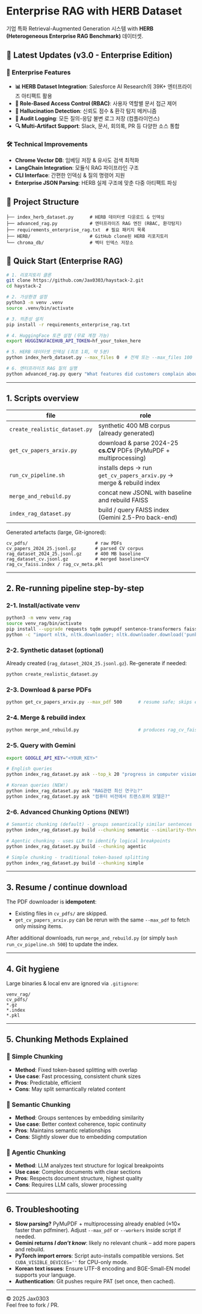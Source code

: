 # Enterprise RAG with HERB Dataset

기업 특화 Retrieval-Augmented Generation 시스템 with **HERB (Heterogeneous Enterprise RAG Benchmark)** 데이터셋.

## 🚀 Latest Updates (v3.0 - Enterprise Edition)
### 🏢 Enterprise Features
- **📊 HERB Dataset Integration**: Salesforce AI Research의 39K+ 엔터프라이즈 아티팩트 활용
- **🔐 Role-Based Access Control (RBAC)**: 사용자 역할별 문서 접근 제어
- **🎯 Hallucination Detection**: 신뢰도 점수 & 환각 탐지 메커니즘
- **📝 Audit Logging**: 모든 질의-응답 불변 로그 저장 (컴플라이언스)
- **🔍 Multi-Artifact Support**: Slack, 문서, 회의록, PR 등 다양한 소스 통합

### 🛠️ Technical Improvements  
- **Chrome Vector DB**: 임베딩 저장 & 유사도 검색 최적화
- **LangChain Integration**: 모듈식 RAG 파이프라인 구조
- **CLI Interface**: 간편한 인덱싱 & 질의 명령어 지원
- **Enterprise JSON Parsing**: HERB 실제 구조에 맞춘 다중 아티팩트 파싱

## 📁 Project Structure
```
├── index_herb_dataset.py      # HERB 데이터셋 다운로드 & 인덱싱
├── advanced_rag.py            # 엔터프라이즈 RAG 엔진 (RBAC, 환각탐지)
├── requirements_enterprise_rag.txt  # 필요 패키지 목록
├── HERB/                      # GitHub clone된 HERB 리포지토리
└── chroma_db/                 # 벡터 인덱스 저장소
```

## 🚀 Quick Start (Enterprise RAG)
```bash
# 1. 리포지토리 클론
git clone https://github.com/Jax0303/haystack-2.git
cd haystack-2

# 2. 가상환경 설정
python3 -m venv .venv
source .venv/bin/activate

# 3. 의존성 설치
pip install -r requirements_enterprise_rag.txt

# 4. HuggingFace 토큰 설정 (무료 계정 가능)
export HUGGINGFACEHUB_API_TOKEN=hf_your_token_here

# 5. HERB 데이터셋 인덱싱 (최초 1회, 약 5분)
python index_herb_dataset.py --max_files 0  # 전체 또는 --max_files 100 (빠른 테스트)

# 6. 엔터프라이즈 RAG 질의 실행
python advanced_rag.py query "What features did customers complain about?" --top_k 6 --roles "*"
```

---
## 1. Scripts overview
| file | role |
|------|------|
| `create_realistic_dataset.py` | synthetic 400 MB corpus (already generated) |
| `get_cv_papers_arxiv.py`      | download & parse 2024-25 **cs.CV** PDFs (PyMuPDF + multiprocessing) |
| `run_cv_pipeline.sh`          | installs deps → run `get_cv_papers_arxiv.py` → merge & rebuild index |
| `merge_and_rebuild.py`        | concat new JSONL with baseline and rebuild FAISS |
| `index_rag_dataset.py`        | build / query FAISS index (Gemini 2.5-Pro back-end) |

Generated artefacts (large, Git-ignored):
```
cv_pdfs/                         # raw PDFs
cv_papers_2024_25.jsonl.gz       # parsed CV corpus
rag_dataset_2024_25.jsonl.gz     # 400 MB baseline
rag_dataset_cv.jsonl.gz          # merged baseline+CV
rag_cv_faiss.index / rag_cv_meta.pkl
```

---
## 2. Re-running pipeline step-by-step
### 2-1. Install/activate venv
```bash
python3 -m venv venv_rag
source venv_rag/bin/activate
pip install --upgrade requests tqdm pymupdf sentence-transformers faiss-cpu google-generativeai nltk
python -c "import nltk, nltk.downloader; nltk.downloader.download('punkt')"
```

### 2-2. Synthetic dataset (optional)
Already created (`rag_dataset_2024_25.jsonl.gz`). Re-generate if needed:
```bash
python create_realistic_dataset.py
```

### 2-3. Download & parse PDFs
```bash
python get_cv_papers_arxiv.py --max_pdf 500      # resume safe; skips existing PDFs
```

### 2-4. Merge & rebuild index
```bash
python merge_and_rebuild.py                      # produces rag_cv_faiss.index
```

### 2-5. Query with Gemini
```bash
export GOOGLE_API_KEY="<YOUR_KEY>"

# English queries
python index_rag_dataset.py ask --top_k 20 "progress in computer vision in 2025?"

# Korean queries (NEW!)
python index_rag_dataset.py ask "RAG관련 최신 연구는?"
python index_rag_dataset.py ask "컴퓨터 비전에서 트랜스포머 모델은?"
```

### 2-6. Advanced Chunking Options (NEW!)
```bash
# Semantic chunking (default) - groups semantically similar sentences
python index_rag_dataset.py build --chunking semantic --similarity-threshold 0.6

# Agentic chunking - uses LLM to identify logical breakpoints  
python index_rag_dataset.py build --chunking agentic

# Simple chunking - traditional token-based splitting
python index_rag_dataset.py build --chunking simple
```

---
## 3. Resume / continue download
The PDF downloader is **idempotent**:
* Existing files in `cv_pdfs/` are skipped.
* `get_cv_papers_arxiv.py` can be rerun with the same `--max_pdf` to fetch only missing items.

After additional downloads, run `merge_and_rebuild.py` (or simply `bash run_cv_pipeline.sh 500`) to update the index.

---
## 4. Git hygiene
Large binaries & local env are ignored via `.gitignore`:
```
venv_rag/
cv_pdfs/
*.gz
*.index
*.pkl
```

---
## 5. Chunking Methods Explained

### 🔧 Simple Chunking
- **Method**: Fixed token-based splitting with overlap
- **Use case**: Fast processing, consistent chunk sizes
- **Pros**: Predictable, efficient
- **Cons**: May split semantically related content

### 🧠 Semantic Chunking  
- **Method**: Groups sentences by embedding similarity
- **Use case**: Better context coherence, topic continuity
- **Pros**: Maintains semantic relationships
- **Cons**: Slightly slower due to embedding computation

### 🤖 Agentic Chunking
- **Method**: LLM analyzes text structure for logical breakpoints
- **Use case**: Complex documents with clear sections
- **Pros**: Respects document structure, highest quality
- **Cons**: Requires LLM calls, slower processing

---
## 6. Troubleshooting
* **Slow parsing?** PyMuPDF + multiprocessing already enabled (≈10× faster than pdfminer). Adjust `--max_pdf` or `--workers` inside script if needed.
* **Gemini returns _I don't know_**: likely no relevant chunk – add more papers and rebuild.
* **PyTorch import errors**: Script auto-installs compatible versions. Set `CUDA_VISIBLE_DEVICES=''` for CPU-only mode.
* **Korean text issues**: Ensure UTF-8 encoding and BGE-Small-EN model supports your language.
* **Authentication**: Git pushes require PAT (set once, then cached).

---
© 2025 Jax0303  
Feel free to fork / PR.
